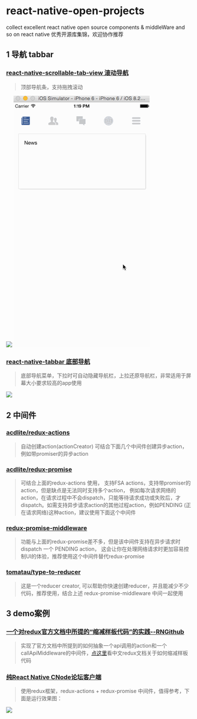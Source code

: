 # react-native-open-projects
collect excellent react native open source components &amp; middleWare and so on
react native 优秀开源库集锦，欢迎协作推荐

## 1 导航 tabbar
### [react-native-scrollable-tab-view 滚动导航](https://github.com/skv-headless/react-native-scrollable-tab-view)
> 顶部导航条，支持拖拽滚动

![](https://raw.githubusercontent.com/brentvatne/react-native-scrollable-tab-view/master/demo_images/demo.gif)
![](https://raw.githubusercontent.com/brentvatne/react-native-scrollable-tab-view/master/demo_images/demo-fb.gif)

### [react-native-tabbar 底部导航](https://github.com/alinz/react-native-tabbar)
> 底部导航菜单，下拉时可自动隐藏导航栏，上拉还原导航栏，非常适用于屏幕大小要求较高的app使用

![](https://github.com/alinz/react-native-tabbar/blob/master/tabbar-orientation.gif)



## 2 中间件
### [acdlite/redux-actions](https://github.com/acdlite/redux-actions)
> 自动创建action(actionCreator) 可结合下面几个中间件创建异步action，例如带promiser的异步action

### [acdlite/redux-promise](https://github.com/acdlite/redux-promise)
> 可结合上面的redux-actions 使用， 支持FSA actions，支持带promiser的action，但是缺点是无法同时支持多个action， 例如每次请求网络的action，在请求过程中不会dispatch，只能等待请求成功或失败后，才dispatch。如需支持异步请求action的其他过程action，例如PENDING (正在请求网络)这种action，建议使用下面这个中间件

### [redux-promise-middleware](https://github.com/pburtchaell/redux-promise-middleware)
> 功能与上面的redux-promise差不多，但是该中间件支持在异步请求时dispatch 一个 PENDING action， 这会让你在处理网络请求时更加容易控制UI的体验，推荐使用这个中间件替代redux-promise

### [tomatau/type-to-reducer](https://github.com/tomatau/type-to-reducer)
> 这是一个reducer creator, 可以帮助你快速创建reducer，并且能减少不少代码，推荐使用，结合上述 redux-promise-middleware 中间一起使用

## 3 demo案例
### [一个对redux官方文档中所提的“缩减样板代码”的实践--RNGithub](https://github.com/kaenry/RNGitHub)
> 实现了官方文档中所提到的如何抽象一个api调用的action和一个callApiMiddleware的中间件，[点这里](http://cn.redux.js.org/docs/recipes/ReducingBoilerplate.html)看中文redux文档关于如何缩减样板代码

### [纯React Native CNode论坛客户端](https://github.com/soliury/noder-react-native)
> 使用redux框架，redux-actions + redux-promise 中间件，值得参考，下面是运行效果图：

![](http://lookcode-wordpress.stor.sinaapp.com/uploads/2016/03/687474703a2f2f376c727a666a2e636f6d312e7a302e676c622e636c6f7564646e2e636f6d2f736f6c697572796e6f6465722d76312e302e302e676966.gif)
